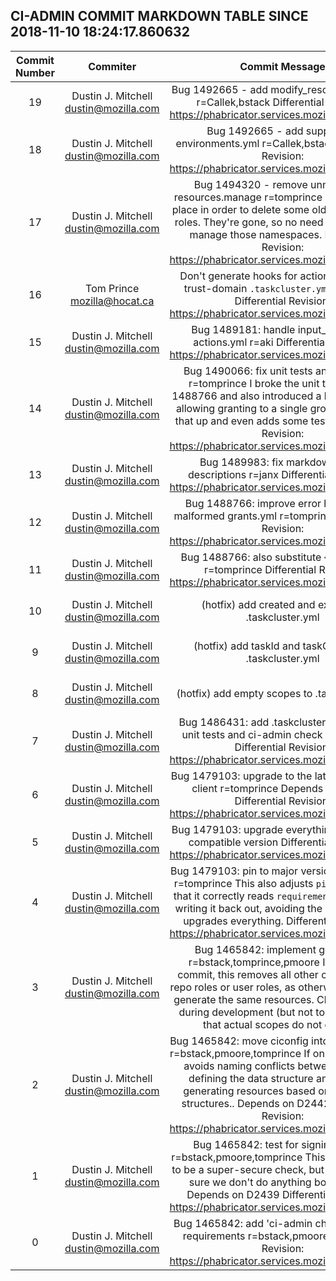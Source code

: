 ## CI-ADMIN COMMIT MARKDOWN TABLE SINCE 2018-11-10 18:24:17.860632

| Commit Number | Commiter | Commit Message | Node | Date | 
|:---:|:----:|:----------------------------------:|:------:|:----:| 
|19|Dustin J. Mitchell <dustin@mozilla.com>|Bug 1492665 - add modify_resources support r=Callek,bstack  Differential Revision: https://phabricator.services.mozilla.com/D6933|99d859a7a6551c356bee6b28ab7b1dd83375e4df|2018-10-22 20:52:14
|18|Dustin J. Mitchell <dustin@mozilla.com>|Bug 1492665 - add support for environments.yml r=Callek,bstack  Differential Revision: https://phabricator.services.mozilla.com/D6932|241f75b5d808eb696498a9779e959bcf5ea6ed8b|2018-10-22 20:52:13
|17|Dustin J. Mitchell <dustin@mozilla.com>|Bug 1494320 - remove unnecessary resources.manage r=tomprince  These were in place in order to delete some old, now-unused roles.  They're gone, so no need to continue to manage those namespaces.  Differential Revision: https://phabricator.services.mozilla.com/D9166|d1796b61fbd0779e30b9a2226db7152c00772870|2018-10-19 06:02:08
|16|Tom Prince <mozilla@hocat.ca>|Don't generate hooks for actions with cross trust-domain `.taskcluster.yml`s; r=dustin  Differential Revision: https://phabricator.services.mozilla.com/D6858|9d35e153d813a1a68238d8af2e19a13957c2a3be|2018-09-26 05:48:44
|15|Dustin J. Mitchell <dustin@mozilla.com>|Bug 1489181: handle input_schema in actions.yml r=aki  Differential Revision: https://phabricator.services.mozilla.com/D5683|c88ca415a1c6259a6b3cea1a40523426bad9690e|2018-09-12 21:07:53
|14|Dustin J. Mitchell <dustin@mozilla.com>|Bug 1490066: fix unit tests and add a few r=tomprince  I broke the unit tests in bug 1488766 and also introduced a bug (no longer allowing granting to a single group); this fixes that up and even adds some tests.  Differential Revision: https://phabricator.services.mozilla.com/D5464|edad9f8f78d42bc547c1f684b0f9dc116ccbd00a|2018-09-11 20:47:09
|13|Dustin J. Mitchell <dustin@mozilla.com>|Bug 1489983: fix markdown link in descriptions r=janx  Differential Revision: https://phabricator.services.mozilla.com/D5430|5b8819a7b072b15f545cc1025efff61bb4ea98b5|2018-09-10 17:31:22
|12|Dustin J. Mitchell <dustin@mozilla.com>|Bug 1488766: improve error handling for malformed grants.yml r=tomprince  Differential Revision: https://phabricator.services.mozilla.com/D5158|135f264d65d29a2916d27b3947d78b16dd261af5|2018-09-07 22:40:00
|11|Dustin J. Mitchell <dustin@mozilla.com>|Bug 1488766: also substitute {hgmo_path} r=tomprince  Differential Revision: https://phabricator.services.mozilla.com/D5155|95397719f02d073284645ee8613189efd811694a|2018-09-07 22:39:52
|10|Dustin J. Mitchell <dustin@mozilla.com>|(hotfix) add created and expires to .taskcluster.yml|559c3f6fd3291e3061771741b4f2a82ee50ef7d7|2018-09-06 01:14:03
|9|Dustin J. Mitchell <dustin@mozilla.com>|(hotfix) add taskId and taskGroupid to .taskcluster.yml|a7d020a0ad133bdf9c49029f914178650dcd730e|2018-09-06 01:12:25
|8|Dustin J. Mitchell <dustin@mozilla.com>|(hotfix) add empty scopes to .taskcluster.yml|6e5f123d07c9df63748baa5fb7c5fbb41926cf8a|2018-09-06 01:05:03
|7|Dustin J. Mitchell <dustin@mozilla.com>|Bug 1486431: add .taskcluster.yml, running unit tests and ci-admin check r=tomprince  Differential Revision: https://phabricator.services.mozilla.com/D5063|f15c251a51bf42407ae4274b18a4e7a2780a6865|2018-09-06 00:10:40
|6|Dustin J. Mitchell <dustin@mozilla.com>|Bug 1479103: upgrade to the latest taskcluster client r=tomprince  Depends on D4244  Differential Revision: https://phabricator.services.mozilla.com/D4246|2a84daadfd6e6cacd84d1a8759946729ab61016c|2018-09-05 22:37:23
|5|Dustin J. Mitchell <dustin@mozilla.com>|Bug 1479103: upgrade everything to the latest compatible version  Differential Revision: https://phabricator.services.mozilla.com/D4244|e917ceff76e4e73d611f93ab409ac7baf3c4536e|2018-09-05 22:29:06
|4|Dustin J. Mitchell <dustin@mozilla.com>|Bug 1479103: pin to major versions in setup.py r=tomprince  This also adjusts `pipupdate.sh` so that it correctly reads `requirements.txt` before writing it back out, avoiding the issue where it upgrades everything.  Differential Revision: https://phabricator.services.mozilla.com/D4243|871ead5583b0090825f91c210e22e43122037b3b|2018-09-05 22:33:23
|3|Dustin J. Mitchell <dustin@mozilla.com>|Bug 1465842: implement grants.yml; r=bstack,tomprince,pmoore  In the same commit, this removes all other code that sets repo roles or user roles, as otherwise they try to generate the same resources.  Checks in place during development (but not to land) ensure that actual scopes do not change.|e8c729ab1b1584b0212c52795c8ae14cf5a87c8d|2018-07-25 00:59:31
|2|Dustin J. Mitchell <dustin@mozilla.com>|Bug 1465842: move ciconfig into sub-modules r=bstack,pmoore,tomprince  If only because this avoids naming conflicts between modules defining the data structure and modules generating resources based on those data structures..  Depends on D2442  Differential Revision: https://phabricator.services.mozilla.com/D2443|ee3a60eba89f4822473f2911690e62c07ced6ef0|2018-08-30 15:27:49
|1|Dustin J. Mitchell <dustin@mozilla.com>|Bug 1465842: test for signing scopes r=bstack,pmoore,tomprince  This is never going to be a super-secure check, but will help make sure we don't do anything boneheaded.  Depends on D2439  Differential Revision: https://phabricator.services.mozilla.com/D2440|172a91b213c3ce8af44e0141213a9c8fa7f74593|2018-08-29 21:29:20
|0|Dustin J. Mitchell <dustin@mozilla.com>|Bug 1465842: add 'ci-admin check', upgrade requirements r=bstack,pmoore  Differential Revision: https://phabricator.services.mozilla.com/D2439|db811713c8927f729779d3d00271fbf66cd2c006|2018-08-27 22:03:14


